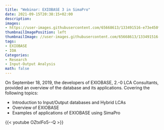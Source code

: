```yaml
---
title: "Webinar: EXIOBASE 3 in SimaPro"
date: 2021-09-15T20:38:15+02:00
description:
images:
- https://user-images.githubusercontent.com/65668613/133491516-e73e450f-f276-47bf-b7f0-a9b7e9f28f4b.png
thumbnailImagePosition: left
thumbnailImage: //user-images.githubusercontent.com/65668613/133491516-e73e450f-f276-47bf-b7f0-a9b7e9f28f4b.png
tags:
- EXIOBASE
- IOA
Categories:
- Research
- Input-Output Analysis
math: false
---
```

On September 18, 2019, the developers of EXIOBASE, 2.-0 LCA Consultants, provided an overview of the database and its applications.
Covering the following topics:
* Introduction to Input/Output databases and Hybrid LCAs
* Overview of EXIOBASE
* Examples of applications of EXIOBASE using SimaPro

{{< youtube OZtxlFo5--Q >}}
